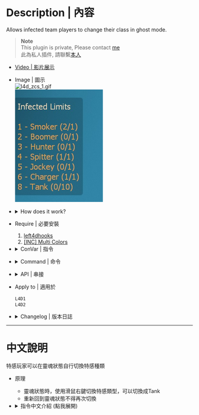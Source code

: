 # Description | 內容
Allows infected team players to change their class in ghost mode.

> __Note__ <br/>
This plugin is private, Please contact [me](https://github.com/fbef0102/Game-Private_Plugin#私人插件列表-private-plugins-list)<br/>
此為私人插件, 請聯繫[本人](https://github.com/fbef0102/Game-Private_Plugin#私人插件列表-private-plugins-list)

* [Video | 影片展示](https://youtu.be/gIbID8wfX8k)

* Image | 圖示
	<br/>![l4d_zcs_1.gif](image/l4d_zcs_1.gif)
	<br/>![l4d_zcs_2.jpg](image/l4d_zcs_2.jpg)

* <details><summary>How does it work?</summary>

	* Right Mouse to change their class in ghost mode
	* Can change to Tank class
</details>

* Require | 必要安裝
	1. [left4dhooks](https://forums.alliedmods.net/showthread.php?t=321696)
	2. [[INC] Multi Colors](https://github.com/fbef0102/L4D1_2-Plugins/releases/tag/Multi-Colors)

* <details><summary>ConVar | 指令</summary>

	* cfg/sourcemod/l4d_zcs.cfg
		```php
		// Enable/Disable Zombie Character Select plugin.
		l4d_zcs_enable "1"

		// If 1, Display infected class limits panel.
		l4d_zcs_show_hud_panel "1"

		// If 1, Include fake infected bots in limits.
		l4d_zcs_count_fake_bots "1"

		// If 1, Allow infected class switch at finale stages.
		l4d_zcs_allow_finale_switch "1"

		// If 1, Allow player to select previous infected class.
		l4d_zcs_allow_last_class "0"

		// If 1, Allow player to select class even when ghost infected player is too far from survivors (is going to despawn).
		l4d_zcs_allow_cull_switch "1"

		// If 1, Allow player to select class after returning to ghost from spawn.
		l4d_zcs_allow_despawn_switch "0"

		// Players with these flags have access to change class. (Empty = Everyone, -1: Nobody)
		l4d_zcs_access_level ""

		// Key binding for infected class selection. (1=MELEE, 2=RELOAD, 3=ZOOM)
		l4d_zcs_select_key "1"

		// Time interval between Infected class switch delay in (s).
		l4d_zcs_select_delay "0.5"

		// If 1, Broadcast infected class selection key binding to players.
		l4d_zcs_notify_key "1"

		// If 1, Notify infected class selection key binding every time when ghost. (0=Notify first time ghost)
		l4d_zcs_notify_key_repeat "0"

		// If 1, Broadcast class & limit status messages to players.
		l4d_zcs_notify_class "1"

		// Time before smoker class is allowed after smoker death in (s). (-1=Use Official Cvar '_ghost_delay_max', 0=No delay, 1-300=Delay)
		l4d_zcs_cooldown_smoker "-1"

		// Time before boomer class is allowed after boomer death in (s). (-1=Use Official Cvar '_ghost_delay_max', 0=No delay, 1-300=Delay)
		l4d_zcs_cooldown_boomer "-1"

		// Time before hunter class is allowed after hunter death in (s). (-1=Use Official Cvar '_ghost_delay_max', 0=No delay, 1-300=Delay)
		l4d_zcs_cooldown_hunter "-1"

		// Time before spitter class is allowed after spitter death in (s). (-1=Use Official Cvar '_ghost_delay_max', 0=No delay, 1-300=Delay)
		l4d_zcs_cooldown_spitter "-1"

		// Time before jockey class is allowed after jockey death in (s). (-1=Use Official Cvar '_ghost_delay_max', 0=No delay, 1-300=Delay)
		l4d_zcs_cooldown_jockey "-1"

		// Time before charger class is allowed after charger death in (s). (-1=Use Official Cvar '_ghost_delay_max', 0=No delay, 1-300=Delay)
		l4d_zcs_cooldown_charger "-1"

		// Time before tank class is allowed after tank death in (s). (0=No delay, 1-300=Delay)
		l4d_zcs_cooldown_tank "0"

		// How many Smokers allowed. (-1=Use Official Cvar '_versus_smoker_limit', 0=None Allowed)
		l4d_zcs_smoker_limit "-1"

		// How many Boomers allowed. (-1=Use Official Cvar '_versus_smoker_limit', 0=None Allowed)
		l4d_zcs_boomer_limit "-1"

		// How many Hunters allowed. (-1=Use Official Cvar '_versus_smoker_limit', 0=None Allowed)
		l4d_zcs_hunter_limit "-1"

		// How many Spitters allowed. (-1=Use Official Cvar '_versus_smoker_limit', 0=None Allowed)
		l4d_zcs_spitter_limit "-1"

		// How many Jockeys allowed. (-1=Use Official Cvar '_versus_smoker_limit', 0=None Allowed)
		l4d_zcs_jockey_limit "-1"

		// How many Chargers allowed. (-1=Use Official Cvar '_versus_smoker_limit', 0=None Allowed)
		l4d_zcs_charger_limit "-1"

		// How many Tanks allowed. (0=None Allowed)
		l4d_zcs_tank_limit "1"

		// If 1, Allow Smoker Ghost player to select class. (0=Not Allow)
		l4d_zcs_smoker_ghost_allow "1"

		// If 1, Allow Boomer Ghost player to select class. (0=Not Allow)
		l4d_zcs_boomer_ghost_allow "1"

		// If 1, Allow Hunter Ghost player to select class. (0=Not Allow)
		l4d_zcs_hunter_ghost_allow "1"

		// If 1, Allow Spitter Ghost player to select class. (0=Not Allow)
		l4d_zcs_spitter_ghost_allow "1"	

		// If 1, Allow Jockey Ghost player to select class. (0=Not Allow)
		l4d_zcs_jockey_ghost_allow "1"

		// If 1, Allow Charger Ghost player to select class. (0=Not Allow)
		l4d_zcs_charger_ghost_allow "1"

		// If 1, Allow Tank Ghost player to select class. (0=Not Allow)
		l4d_zcs_tank_ghost_allow "1"

		// If 1, Determine ghost zombie class when infected player spawn as ghost state (Not despawn). (0=Spawn ghost normally via the director)
		l4d_zcs_determine_class_when_ghost "0"

		// Number of uses can ghost player select class every time? (0=No limit)
		l4d_zcs_change_class_limit "0"
		```
</details>

* <details><summary>Command | 命令</summary>
	
	None
</details>

* <details><summary>API | 串接</summary>

	* ```scripting\include\l4d_zcs.inc```
		```php
		Registers a library name: l4d_zcs
		```
</details>

* Apply to | 適用於
	```
	L4D1
	L4D2
	```

* <details><summary>Changelog | 版本日誌</summary>

	* v1.1h (2024-4-17)
		* Add inc file
		* Update cvars
		* Can change tank zombe class when ghost stage

	* v1.0h (2024-2-24)
		* Update cvars
		* Add translation
		* Remake Code
		* Remove Gamedata
		* Remove Unnecessary cvars
		* Add more cvars
		* Optimize Code

	* v0.9.6
		* [By [X]BetaAlpha](https://forums.alliedmods.net/showthread.php?t=121461)
</details>

- - - -
# 中文說明
特感玩家可以在靈魂狀態自行切換特感種類

* 原理
	* 靈魂狀態時，使用滑鼠右鍵切換特感類型，可以切換成Tank
	* 重新回到靈魂狀態不得再次切換

* <details><summary>指令中文介紹 (點我展開)</summary>

	* cfg/sourcemod/l4d_zcs.cfg
		```php
		// 0=關閉插件, 1=啟動插件
		l4d_zcs_enable "1"

		// 為1時，顯示當前特感數量的介面
		l4d_zcs_show_hud_panel "1"

		// 為1時，特感Bot也會被計算於限制數量之內
		l4d_zcs_count_fake_bots "1"

		// 為1時，最終救援開始之後也可以切換特感類型 (0=不准)
		l4d_zcs_allow_finale_switch "1"

		// 為1時，允許玩家切換到上次遊玩的特感類型 (0=不准)
		l4d_zcs_allow_last_class "0"

		// 為1時，當玩家離倖存者太遠時，允許玩家切換特感類型 (0=不准)
		l4d_zcs_allow_cull_switch "1"

		// 為1時，當玩家重生回靈魂狀態時，允許玩家切換特感類型 (0=不准)
		l4d_zcs_allow_despawn_switch "0"

		// 擁有這些權限的玩家，才可以切換特感類型　(留白 = 任何人都能, -1: 無人)
		l4d_zcs_access_level ""

		// 甚麼按鍵切換特感類型　(1=右鍵, 2=R鍵, 3=滑鼠滾輪鍵)
		l4d_zcs_select_key "1"

		// 切換特感類型的時間間隔 (s)
		l4d_zcs_select_delay "0.5"

		// 為1時，提示玩家使用哪種按鍵切換特感類型
		l4d_zcs_notify_key "1"

		// 為1時，每次玩家變成靈魂狀態時，提示玩家如何切換特感類型. (0=只在第一次靈魂狀態時提示)
		l4d_zcs_notify_key_repeat "0"

		// 為1時，提示特感種類與數量限制
		l4d_zcs_notify_class "1"

		// Smoker玩家死亡之後允許再次選擇Smoker的冷卻時間. (-1=使用官方指令z_ghost_delay_max設置的時間, 0=無冷卻時間, 請設置1~300秒)
		l4d_zcs_cooldown_smoker "-1"

		// Boomer玩家死亡之後允許再次選擇Boomer的冷卻時間. (-1=使用官方指令z_ghost_delay_max設置的時間, 0=無冷卻時間, 請設置1~300秒)
		l4d_zcs_cooldown_boomer "-1"

		// Hunter玩家死亡之後允許再次選擇Hunter的冷卻時間. (-1=使用官方指令z_ghost_delay_max設置的時間, 0=無冷卻時間, 請設置1~300秒)
		l4d_zcs_cooldown_hunter "-1"

		// Spitter玩家死亡之後允許再次選擇Spitter的冷卻時間. (-1=使用官方指令z_ghost_delay_max設置的時間, 0=無冷卻時間, 請設置1~300秒)
		l4d_zcs_cooldown_spitter "-1"

		// Jockey玩家死亡之後允許再次選擇Jockey的冷卻時間. (-1=使用官方指令z_ghost_delay_max設置的時間, 0=無冷卻時間, 請設置1~300秒)
		l4d_zcs_cooldown_jockey "-1"

		// Charger玩家死亡之後允許再次選擇Charger的冷卻時間. (-1=使用官方指令z_ghost_delay_max設置的時間, 0=無冷卻時間, 請設置1~300秒)
		l4d_zcs_cooldown_charger "-1"

		// Tank玩家死亡之後允許再次選擇Tank的冷卻時間. (0=無冷卻時間, 請設置1~300秒)
		l4d_zcs_cooldown_tank "300"

		// Smoker的數量限制 (-1=使用官方指令z_versus_smoker_limit設置的數量, 0=不允許)
		l4d_zcs_smoker_limit "-1"

		// Boomer的數量限制 (-1=使用官方指令z_versus_boomer_limit設置的數量, 0=不允許)
		l4d_zcs_boomer_limit "-1"

		// Hunter的數量限制 (-1=使用官方指令z_versus_hunter_limit設置的數量, 0=不允許)
		l4d_zcs_hunter_limit "-1"

		// Spitter的數量限制 (-1=使用官方指令z_versus_spitter_limit設置的數量, 0=不允許)
		l4d_zcs_spitter_limit "-1"

		// Jockey的數量限制 (-1=使用官方指令z_versus_jockey_limit設置的數量, 0=不允許)
		l4d_zcs_jockey_limit "-1"

		// Charger的數量限制 (-1=使用官方指令z_versus_charger_limit設置的數量, 0=不允許)
		l4d_zcs_charger_limit "-1"

		// Tank的數量限制 (0=不允許)
		l4d_zcs_tank_limit "1"

		// 為1時，允許靈魂特感Smoker切換其他特感類型 (0=不允許)
		l4d_zcs_smoker_ghost_allow "1"

		// 為1時，允許靈魂特感Boomer切換其他特感類型 (0=不允許)
		l4d_zcs_boomer_ghost_allow "1"

		// 為1時，允許靈魂特感Hunter切換其他特感類型 (0=不允許)
		l4d_zcs_hunter_ghost_allow "1"

		// 為1時，允許靈魂特感Spitter切換其他特感類型 (0=不允許)
		l4d_zcs_spitter_ghost_allow "1"	

		// 為1時，允許靈魂特感Jockey切換其他特感類型 (0=不允許)
		l4d_zcs_jockey_ghost_allow "1"

		// 為1時，允許靈魂特感Charger切換其他特感類型 (0=不允許)
		l4d_zcs_charger_ghost_allow "1"

		// 為1時，允許靈魂特感Tank切換其他特感類型 (0=不允許)
		l4d_zcs_tank_ghost_allow "1"

		// 當玩家進入靈魂狀態時(非回魂狀態)，1 = 由此插件決定特感類型 (根據場上的特感數量限制決定)，0 = 交給導演系統決定
		l4d_zcs_determine_class_when_ghost "0"

		// 每次靈魂狀態時，可以切換特感類型的次數? (0=無限制次數)
		l4d_zcs_change_class_limit "0"
		```
</details>
